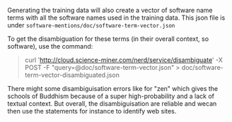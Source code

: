 Generating the training data will also create a vector of software name terms with all the software names used in the training data. This json file is under `software-mentions/doc/software-term-vector.json`

To get the disambiguation for these terms (in their overall context, so software), use the command:

> curl 'http://cloud.science-miner.com/nerd/service/disambiguate' -X POST -F "query=@doc/software-term-vector.json" > doc/software-term-vector-disambiguated.json 

There might some disambiguisation errors like for "zen" which gives the schools of Buddhism because of a super high-probability and a lack of textual context. But overall, the disambiguisation are reliable and wecan then use the statements for instance to identify web sites. 
